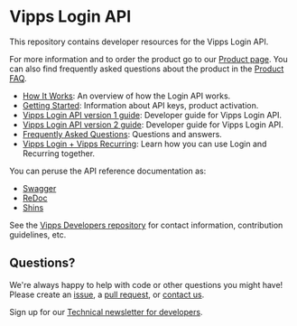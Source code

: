 # Vipps Login API

This repository contains developer resources for the Vipps Login API.

For more information and to order the product go to our
[Product page](https://www.vipps.no/produkter-og-tjenester/bedrift/innlogging-og-identifisering/logg-inn-med-vipps/).
You can also find frequently asked questions about the product in the
[Product FAQ](https://vipps.no/hjelp/vipps/vipps-logg-inn).

* [How It Works](https://github.com/vippsas/vipps-login-api/blob/master/vipps-login-api-howitworks.md): An overview of how the Login API works.
* [Getting Started](https://github.com/vippsas/vipps-developers/blob/master/vipps-getting-started.md): Information about API keys, product activation.
* [Vipps Login API version 1 guide](V1/vipps-login-api.md): Developer guide for Vipps Login API.
* [Vipps Login API version 2 guide](V2/vipps-login-api.md): Developer guide for Vipps Login API.
* [Frequently Asked Questions](vipps-login-api-faq.md): Questions and answers.
* [Vipps Login + Vipps Recurring](https://github.com/vippsas/vipps-login-api/blob/master/vipps-login-recurring-howitworks.md): Learn how you can use Login and Recurring together.

You can peruse the API reference documentation as:
* [Swagger](https://vippsas.github.io/vipps-login-api/)
* [ReDoc](https://vippsas.github.io/vipps-login-api/redoc.html)
* [Shins](https://vippsas.github.io/vipps-login-api/shins/index.html)

See the [Vipps Developers repository](https://github.com/vippsas/vipps-developers)
for contact information, contribution guidelines, etc.

## Questions?

We're always happy to help with code or other questions you might have!
Please create an [issue](https://github.com/vippsas/vipps-login-api/issues),
a [pull request](https://github.com/vippsas/vipps-login-api/pulls),
or [contact us](https://github.com/vippsas/vipps-developers/blob/master/contact.md).

Sign up for our [Technical newsletter for developers](https://github.com/vippsas/vipps-developers/tree/master/newsletters).
